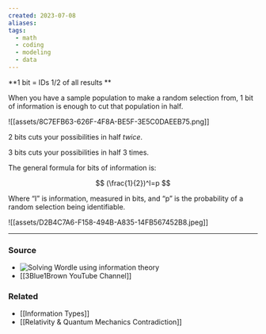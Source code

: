 ```yaml
---
created: 2023-07-08
aliases: 
tags:
  - math
  - coding
  - modeling
  - data
---
```

**1 bit = IDs 1/2 of all results **

When you have a sample population to make a random selection from, 1 bit of information is enough to cut that population in half.

![[assets/8C7EFB63-626F-4F8A-BE5F-3E5C0DAEEB75.png]]

2 bits cuts your possibilities in half *twice*. 

3 bits cuts your possibilities in half 3 times. 

The general formula for bits of information is:

$$
(\frac{1}{2})^I=p
$$

Where “I” is information, measured in bits, and “p” is the probability of a random selection being identifiable.

![[assets/D2B4C7A6-F158-494B-A835-14FB567452B8.jpeg]]

---
### Source

- ![Solving Wordle using information theory](https://youtu.be/v68zYyaEmEA)
- [[3Blue1Brown YouTube Channel]]
### Related
- [[Information Types]]
- [[Relativity & Quantum Mechanics Contradiction]]